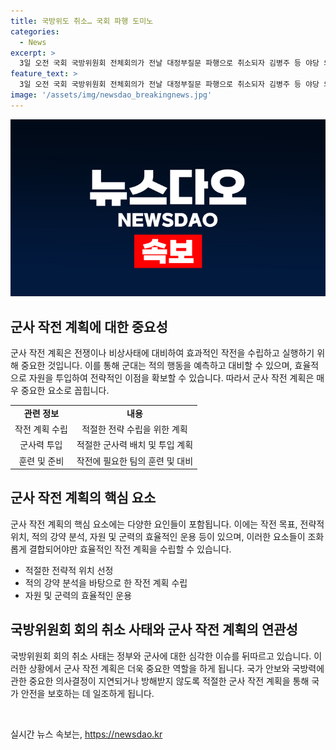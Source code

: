 ```yaml
---
title: 국방위도 취소… 국회 파행 도미노
categories:
  - News
excerpt: >
  3일 오전 국회 국방위원회 전체회의가 전날 대정부질문 파행으로 취소되자 김병주 등 야당 의원들이 개회를 요구하며 회의실에 앉아 있다. 논란 속에서도 야당의 활발한 행동이 이목을 끌고 있다.
feature_text: >
  3일 오전 국회 국방위원회 전체회의가 전날 대정부질문 파행으로 취소되자 김병주 등 야당 의원들이 개회를 요구하며 회의실에 앉아 있다. 논란 속에서도 야당의 활발한 행동이 이목을 끌고 있다.
image: '/assets/img/newsdao_breakingnews.jpg'
---
```


<p><img src="/assets/img/newsdao_breakingnews.jpg" alt="pcversion 속보" /></p>

<h2 data-ke-size="size26">군사 작전 계획에 대한 중요성</h2>

<p data-ke-size="size16">군사 작전 계획은 전쟁이나 비상사태에 대비하여 효과적인 작전을 수립하고 실행하기 위해 중요한 것입니다. 이를 통해 군대는 적의 행동을 예측하고 대비할 수 있으며, 효율적으로 자원을 투입하여 전략적인 이점을 확보할 수 있습니다. 따라서 군사 작전 계획은 매우 중요한 요소로 꼽힙니다.</p>

<table>
  <tr>
    <td style="text-align: center; height: 17px;"><b>관련 정보</b></td>
    <td style="text-align: center; height: 17px;"><b>내용</b></td>
  </tr>
  <tr>
    <td style="text-align: center; height: 17px;">작전 계획 수립</td>
    <td style="text-align: center; height: 17px;">적절한 전략 수립을 위한 계획</td>
  </tr>
  <tr>
    <td style="text-align: center; height: 17px;">군사력 투입</td>
    <td style="text-align: center; height: 17px;">적절한 군사력 배치 및 투입 계획</td>
  </tr>
  <tr>
    <td style="text-align: center; height: 17px;">훈련 및 준비</td>
    <td style="text-align: center; height: 17px;">작전에 필요한 팀의 훈련 및 대비</td>
  </tr>
</table>

<h2 data-ke-size="size26">군사 작전 계획의 핵심 요소</h2>

<p data-ke-size="size16">군사 작전 계획의 핵심 요소에는 다양한 요인들이 포함됩니다. 이에는 작전 목표, 전략적 위치, 적의 강약 분석, 자원 및 군력의 효율적인 운용 등이 있으며, 이러한 요소들이 조화롭게 결합되어야만 효율적인 작전 계획을 수립할 수 있습니다.</p>

<ul>
  <li>적절한 전략적 위치 선정</li>
  <li>적의 강약 분석을 바탕으로 한 작전 계획 수립</li>
  <li>자원 및 군력의 효율적인 운용</li>
</ul>

<h2 data-ke-size="size26">국방위원회 회의 취소 사태와 군사 작전 계획의 연관성</h2>

<p data-ke-size="size16">국방위원회 회의 취소 사태는 정부와 군사에 대한 심각한 이슈를 뒤따르고 있습니다. 이러한 상황에서 군사 작전 계획은 더욱 중요한 역할을 하게 됩니다. 국가 안보와 국방력에 관한 중요한 의사결정이 지연되거나 방해받지 않도록 적절한 군사 작전 계획을 통해 국가 안전을 보호하는 데 일조하게 됩니다.</p>

<p data-ke-size="size16">&nbsp;</p>
실시간 뉴스 속보는, <a href="https://newsdao.kr" rel="dofollow">https://newsdao.kr</a>


